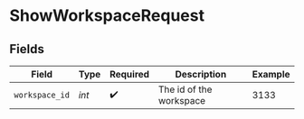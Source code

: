 # ShowWorkspaceRequest


## Fields

| Field                   | Type                    | Required                | Description             | Example                 |
| ----------------------- | ----------------------- | ----------------------- | ----------------------- | ----------------------- |
| `workspace_id`          | *int*                   | :heavy_check_mark:      | The id of the workspace | 3133                    |